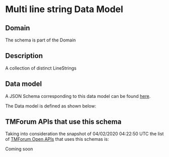 # Multi line string Data Model

## Domain

The  schema is part of the  Domain

## Description

A collection of distinct LineStrings

## Data model

A JSON Schema corresponding to this data model can be found
[here](https://github.com/tmforum-rand/schemas/blob/candidates/Common/MultiLineString.schema.json).

The Data model is defined as shown below:




## TMForum APIs that use this schema

Taking into consideration the snapshot of 04/02/2020 04:22:50 UTC the list of [TMForum Open APIs](https://www.tmforum.org/open-apis/) that uses this schemas is:

Coming soon